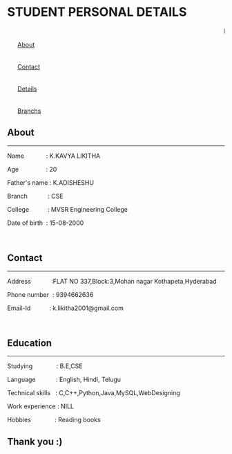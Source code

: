 
<!DOCTYPE html>
<html>
  <head>
<!-- Hotjar Tracking Code for kavya.html -->
<script>
    (function(h,o,t,j,a,r){
        h.hj=h.hj||function(){(h.hj.q=h.hj.q||[]).push(arguments)};
        h._hjSettings={hjid:2244622,hjsv:6};
        a=o.getElementsByTagName('head')[0];
        r=o.createElement('script');r.async=1;
        r.src=t+h._hjSettings.hjid+j+h._hjSettings.hjsv;
        a.appendChild(r);
    })(window,document,'https://static.hotjar.com/c/hotjar-','.js?sv=');
</script>
    <meta charset = "utf-8">
    <meta name="viewport" content="width=device-width, initial-scale=1.0">
    <title>Sreeja_Portfolio</title>
    <link rel = "stylesheet" href="stylesheet.css">
  </head>
  <body>
    <div class = "page">
      <div class= "header">
        <h1>STUDENT PERSONAL DETAILS</h1>
        <marquee>PERSONAL DETAILS</marquee>
      </div>
      <div class="main">
        <div class="left-section">
          <ul>
            <a href="#About">About</a><br><br><br>
            <a href="#Contact">Contact</a><br><br><br>
            <a href="#Education">Details</a><br><br><br>
		<a href="#Branch">Branchs</a>
          </ul>
        </div>
        <div class="right-section">
          <div class="About" id="About">
          <h2>About</h2>
            <hr>
          <p>Name&nbsp&nbsp&nbsp&nbsp&nbsp&nbsp&nbsp&nbsp&nbsp&nbsp&nbsp&nbsp&nbsp: K.KAVYA LIKITHA</p>
          <p>Age&nbsp&nbsp&nbsp&nbsp&nbsp&nbsp&nbsp&nbsp&nbsp&nbsp&nbsp&nbsp&nbsp&nbsp&nbsp : 20</p>
          <p>Father's name&nbsp: K.ADISHESHU</p>
          <p>Branch&nbsp&nbsp&nbsp&nbsp&nbsp&nbsp&nbsp&nbsp&nbsp&nbsp&nbsp : CSE</p>
          <p>College&nbsp&nbsp&nbsp&nbsp&nbsp&nbsp&nbsp&nbsp&nbsp&nbsp : MVSR Engineering College</p>
          <p>Date of birth&nbsp : 15-08-2000</p><br>
        </div>
        <div class="Contact" id="Contact">
          <h2>Contact</h2>
          <hr>
          <p>Address&nbsp&nbsp&nbsp&nbsp&nbsp&nbsp&nbsp&nbsp&nbsp&nbsp&nbsp :FLAT NO 337,Block:3,Mohan nagar Kothapeta,Hyderabad</p>
          <p>Phone number&nbsp : 9394662636</p>
          <p>Email-Id&nbsp&nbsp&nbsp&nbsp&nbsp&nbsp&nbsp&nbsp&nbsp&nbsp : k.likitha2001@gmail.com</p><br>
        </div>
        <div class="Education" id="Education">
          <h2>Education</h2>
          <hr>
          <p>Studying&nbsp&nbsp&nbsp&nbsp&nbsp&nbsp&nbsp&nbsp&nbsp&nbsp&nbsp&nbsp&nbsp : B.E,CSE</p>
          <p>Language&nbsp&nbsp&nbsp&nbsp&nbsp&nbsp&nbsp&nbsp&nbsp&nbsp&nbsp :	English, Hindi, Telugu</p>
          <p>Technical skills&nbsp&nbsp : C,C++,Python,Java,MySQL,WebDesigning</p>
          <p>Work experience : NILL</p>
          <p>Hobbies&nbsp&nbsp&nbsp&nbsp&nbsp&nbsp&nbsp&nbsp&nbsp&nbsp&nbsp&nbsp&nbsp&nbsp: Reading books</p>
        </div>
        </div>
      </div>
      <div class="footer">
        <h2>Thank you :)</h2>
      </div>
    </div>
  </body>
</html>
